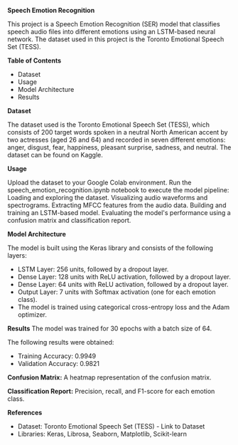 **Speech Emotion Recognition**

This project is a Speech Emotion Recognition (SER) model that classifies speech audio files into different emotions using an LSTM-based neural network. The dataset used in this project is the Toronto Emotional Speech Set (TESS).

**Table of Contents**

* Dataset
* Usage
* Model Architecture
* Results

**Dataset**

The dataset used is the Toronto Emotional Speech Set (TESS), which consists of 200 target words spoken in a neutral North American accent by two actresses (aged 26 and 64) and recorded in seven different emotions: anger, disgust, fear, happiness, pleasant surprise, sadness, and neutral.
The dataset can be found on Kaggle.

**Usage**

Upload the dataset to your Google Colab environment.
Run the speech_emotion_recognition.ipynb notebook to execute the model pipeline:
Loading and exploring the dataset.
Visualizing audio waveforms and spectrograms.
Extracting MFCC features from the audio data.
Building and training an LSTM-based model.
Evaluating the model's performance using a confusion matrix and classification report.

**Model Architecture**

The model is built using the Keras library and consists of the following layers:

* LSTM Layer: 256 units, followed by a dropout layer.
* Dense Layer: 128 units with ReLU activation, followed by a dropout layer.
* Dense Layer: 64 units with ReLU activation, followed by a dropout layer.
* Output Layer: 7 units with Softmax activation (one for each emotion class).
* The model is trained using categorical cross-entropy loss and the Adam optimizer.

**Results**
The model was trained for 30 epochs with a batch size of 64. 

The following results were obtained:

* Training Accuracy: 0.9949
* Validation Accuracy: 0.9821

**Confusion Matrix:** 
A heatmap representation of the confusion matrix.

**Classification Report:** 
Precision, recall, and F1-score for each emotion class.

**References**
* Dataset: Toronto Emotional Speech Set (TESS) - Link to Dataset
* Libraries: Keras, Librosa, Seaborn, Matplotlib, Scikit-learn
